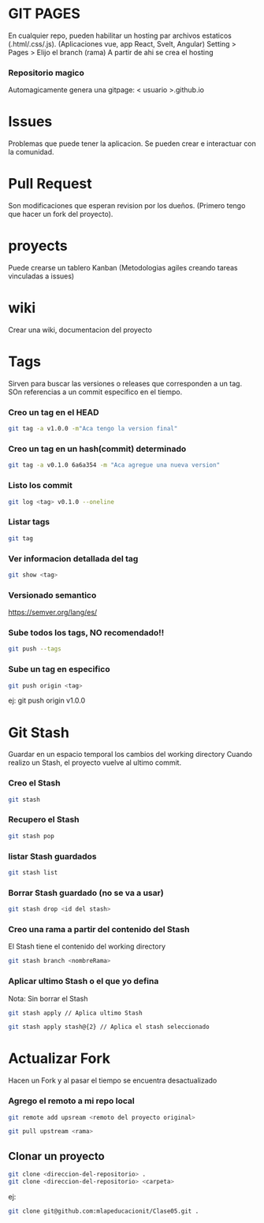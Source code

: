 # GIT PAGES
En cualquier repo, pueden habilitar un hosting par archivos estaticos (.html/.css/.js). (Aplicaciones vue, app React, Svelt, Angular)
Setting > Pages > Elijo el branch (rama)
A partir de ahi se crea el hosting

### Repositorio magico 
Automagicamente genera una gitpage: < usuario >.github.io

# Issues
Problemas que puede tener la aplicacion. Se pueden crear e interactuar con la comunidad.

# Pull Request
Son modificaciones que esperan revision por los dueños. (Primero tengo que hacer un fork del proyecto).

# proyects
Puede crearse un tablero Kanban (Metodologias agiles creando tareas vinculadas a issues)
 
 # wiki
 Crear una wiki, documentacion del proyecto

 # Tags
 Sirven para buscar las versiones o releases que corresponden a un tag. SOn referencias a un commit especifico en el tiempo.

### Creo un tag en el HEAD
 ```bash
 git tag -a v1.0.0 -m"Aca tengo la version final"
 ```
 ### Creo un tag en un hash(commit) determinado
 ```bash
 git tag -a v0.1.0 6a6a354 -m "Aca agregue una nueva version"
 ```

 ### Listo los commit
 ```bash
 git log <tag> v0.1.0 --oneline
 ```

 ### Listar tags
 ```bash
 git tag
 ```

 ### Ver informacion detallada del tag

 ```bash
 git show <tag>
 ```

 ### Versionado semantico
 https://semver.org/lang/es/

 ### Sube todos los tags, NO recomendado!!
 ```bash
 git push --tags
 ```

 ### Sube un tag en especifico
 ```bash
 git push origin <tag>
 ```
ej: git push origin v1.0.0

# Git Stash
Guardar en un espacio temporal los cambios del working directory
Cuando realizo un Stash, el proyecto vuelve al ultimo commit.

### Creo el Stash
```bash
git stash
```
### Recupero el Stash
```bash
git stash pop
```

### listar Stash guardados
```bash
git stash list
```
### Borrar Stash guardado (no se va a usar)
```bash
git stash drop <id del stash>
```

### Creo una rama a partir del contenido del Stash
El Stash tiene el contenido del working directory
```bash
git stash branch <nombreRama>
```
### Aplicar ultimo Stash o el que yo defina
Nota: Sin borrar el Stash
```bash
git stash apply // Aplica ultimo Stash
```
```bash
git stash apply stash@{2} // Aplica el stash seleccionado
```

# Actualizar Fork
Hacen un Fork y al pasar el tiempo se encuentra desactualizado

### Agrego el remoto a mi repo local
```bash
git remote add upsream <remoto del proyecto original>
```
```bash
git pull upstream <rama>
```
## Clonar un proyecto
```bash 
git clone <direccion-del-repositorio> .
git clone <direccion-del-repositorio> <carpeta>
```
ej:
```bash
git clone git@github.com:mlapeducacionit/Clase05.git .
```


